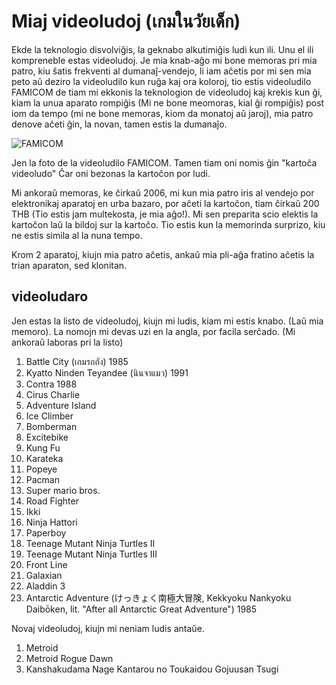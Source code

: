 <link rel="stylesheet" href="https://warut92.github.io/stilo.css">

# Miaj videoludoj (เกมในวัยเด็ก)
Ekde la teknologio disvolviĝis, la geknabo alkutimiĝis ludi kun ili. Unu el ili kompreneble estas videoludoj. Je mia knab-aĝo mi bone memoras pri mia patro, kiu ŝatis frekventi al dumanaĵ-vendejo, li iam aĉetis por mi sen mia peto aŭ deziro la videoludilo kun ruĝa kaj ora koloroj, tio estis videoludilo FAMICOM de tiam mi ekkonis la teknologion de videoludoj kaj krekis kun ĝi, kiam la unua aparato rompiĝis (Mi ne bone meomoras, kial ĝi rompiĝis) post iom da tempo (mi ne bone memoras, kiom da monatoj aŭ jaroj), mia patro denove aĉeti ĝin, la novan, tamen estis la dumanaĵo.

![FAMICOM](https://3.bp.blogspot.com/-MsAx__Bx04Y/VabLHH2a2dI/AAAAAAAA33Q/d1UPRWAQZOM/w1200-h630-p-k-no-nu/original.jpg)

Jen la foto de la videoludilo FAMICOM. Tamen tiam oni nomis ĝin "kartoĉa videoludo" Ĉar oni bezonas la kartoĉon por ludi.

Mi ankoraŭ memoras, ke ĉirkaŭ 2006, mi kun mia patro iris al vendejo por elektronikaj aparatoj en urba bazaro, por aĉeti la kartoĉon, tiam ĉirkaŭ 200 THB (Tio estis jam multekosta, je mia aĝo!). Mi sen preparita scio elektis la kartoĉon laŭ la bildoj sur la kartoĉo. Tio estis kun la memorinda surprizo, kiu ne estis simila al la nuna tempo.

Krom 2 aparatoj, kiujn mia patro aĉetis, ankaŭ mia pli-aĝa fratino aĉetis la trian aparaton, sed klonitan.

## videoludaro
Jen estas la listo de videoludoj, kiujn mi ludis, kiam mi estis knabo. (Laŭ mia memoro). La nomojn mi devas uzi en la angla, por facila serĉado.
(Mi ankoraŭ laboras pri la listo)

1. Battle City (เกมรถถัง) 1985
2. Kyatto Ninden Teyandee (นินจาแมว) 1991
3. Contra 1988
4. Cirus Charlie
5. Adventure Island
6. Ice Climber
7. Bomberman
8. Excitebike
9. Kung Fu
10. Karateka
11. Popeye
12. Pacman
13. Super mario bros.
14. Road Fighter
15. Ikki
16. Ninja Hattori
17. Paperboy
18. Teenage Mutant Ninja Turtles II
19. Teenage Mutant Ninja Turtles III
20. Front Line
21. Galaxian
22. Aladdin 3
23. Antarctic Adventure (けっきょく南極大冒険, Kekkyoku Nankyoku Daibōken, lit. "After all Antarctic Great Adventure") 1985

Novaj videoludoj, kiujn mi neniam ludis antaŭe.

1. Metroid
1. Metroid Rogue Dawn
2. Kanshakudama Nage Kantarou no Toukaidou Gojuusan Tsugi
